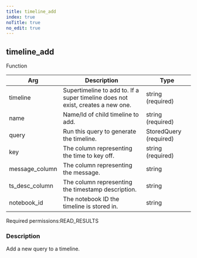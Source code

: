 ```yaml
---
title: timeline_add
index: true
noTitle: true
no_edit: true
---
```




<div class="vql_item"></div>


## timeline_add
<span class='vql_type label label-warning pull-right page-header'>Function</span>



<div class="vqlargs"></div>

Arg | Description | Type
----|-------------|-----
timeline|Supertimeline to add to. If a super timeline does not exist, creates a new one.|string (required)
name|Name/Id of child timeline to add.|string (required)
query|Run this query to generate the timeline.|StoredQuery (required)
key|The column representing the time to key off.|string (required)
message_column|The column representing the message.|string
ts_desc_column|The column representing the timestamp description.|string
notebook_id|The notebook ID the timeline is stored in.|string

<span class="permission_list vql_type">Required permissions:</span><span class="permission_list linkcolour label label-important">READ_RESULTS</span>

### Description

Add a new query to a timeline.

